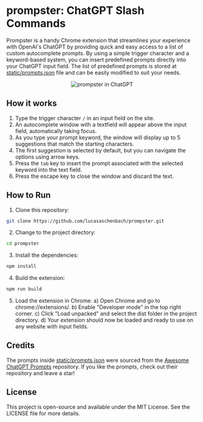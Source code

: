 # prompster: ChatGPT Slash Commands

Prompster is a handy Chrome extension that streamlines your experience with OpenAI's ChatGPT by providing quick and easy access to a list of custom autocomplete prompts. By using a simple trigger character and a keyword-based system, you can insert predefined prompts directly into your ChatGPT input field. The list of predefined prompts is stored at [static/prompts.json](https://github.com/LucasAschenbach/prompster/blob/main/static/prompts.json) file and can be easily modified to suit your needs.

<p align="center"><img src="https://github.com/lucasaschenbach/prompster/blob/main/assets/prompster-screenshot.png?raw=true" alt="prompster in ChatGPT"></p>

## How it works
1. Type the trigger character `/` in an input field on the site.
2. An autocomplete window with a textfield will appear above the input field, automatically taking focus.
3. As you type your prompt keyword, the window will display up to 5 suggestions that match the starting characters.
4. The first suggestion is selected by default, but you can navigate the options using arrow keys.
5. Press the `tab` key to insert the prompt associated with the selected keyword into the text field.
6. Press the escape key to close the window and discard the text.

## How to Run

1. Clone this repository:

```bash
git clone https://github.com/lucasaschenbach/prompster.git
```

2. Change to the project directory:
```bash
cd prompster
```

3. Install the dependencies:
```bash
npm install
```

4. Build the extension:
```bash
npm run build
```

5. Load the extension in Chrome:
  a) Open Chrome and go to chrome://extensions/.
  b) Enable "Developer mode" in the top right corner.
  c) Click "Load unpacked" and select the dist folder in the project directory.
  d) Your extension should now be loaded and ready to use on any website with input fields.

## Credits
The prompts inside [static/prompts.json](https://github.com/LucasAschenbach/prompster/blob/main/static/prompts.json) were sourced from the [Awesome ChatGPT Prompts](https://github.com/f/awesome-chatgpt-prompts) repository. If you like the prompts, check out their repository and leave a star!

## License
This project is open-source and available under the MIT License. See the LICENSE file for more details.
